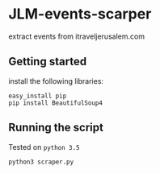 # JLM-events-scarper
extract events from itraveljerusalem.com

## Getting started
install the following libraries:
```
easy_install pip
pip install BeautifulSoup4
```

## Running the script
Tested on ```python 3.5```
```
python3 scraper.py
```
